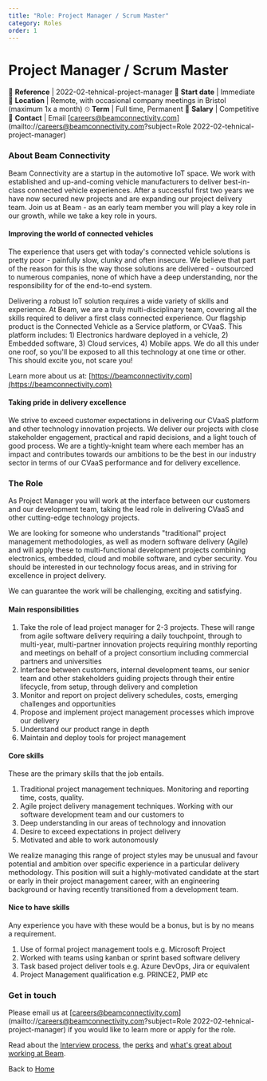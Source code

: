 ```yaml
---
title: "Role: Project Manager / Scrum Master"
category: Roles
order: 1
---
```


<h1>Project Manager / Scrum Master</h1>

📝 **Reference** | 2022-02-tehnical-project-manager
📅 **Start date** | Immediate
📍 **Location** | Remote, with occasional company meetings in Bristol (maximum 1x a month)
⏲ **Term** | Full time, Permanent
👛 **Salary** | Competitive
📧 **Contact** | Email [careers@beamconnectivity.com](mailto://careers@beamconnectivity.com?subject=Role 2022-02-tehnical-project-manager)

### About Beam Connectivity

Beam Connectivity are a startup in the automotive IoT space. We work with established and up-and-coming vehicle manufacturers to deliver best-in-class connected vehicle experiences. After a successful first two years we have now secured new projects and are expanding our project delivery team. Join us at Beam - as an early team member you will play a key role in our growth, while we take a key role in yours.

#### Improving the world of connected vehicles

The experience that users get with today's connected vehicle solutions is pretty poor - painfully slow, clunky and often insecure. We believe that part of the reason for this is the way those solutions are delivered - outsourced to numerous companies, none of which have a deep understanding, nor the responsibility for of the end-to-end system. 

Delivering a robust IoT solution requires a wide variety of skills and experience. At Beam, we are a truly multi-disciplinary team, covering all the skills required to deliver a first class connected experience. Our flagship product is the Connected Vehicle as a Service platform, or CVaaS. This platform includes: 1) Electronics hardware deployed in a vehicle, 2) Embedded software, 3) Cloud services, 4) Mobile apps. We do all this under one roof, so you'll be exposed to all this technology at one time or other. This should excite you, not scare you!

Learn more about us at: [https://beamconnectivity.com](https://beamconnectivity.com)

#### Taking pride in delivery excellence

We strive to exceed customer expectations in delivering our CVaaS platform and other technology innovation projects. We deliver our projects with close stakeholder engagement, practical and rapid decisions, and a light touch of good process. We are a tightly-knight team where each member has an impact and contributes towards our ambitions to be the best in our industry sector in terms of our CVaaS performance and for delivery excellence.

### The Role

As Project Manager you will work at the interface between our customers and our development team, taking the lead role in delivering CVaaS and other cutting-edge technology projects. 

We are looking for someone who understands "traditional" project management methodologies, as well as modern software delivery (Agile) and will apply these to multi-functional development projects combining electronics, embedded, cloud and mobile software, and cyber security. You should be interested in our technology focus areas, and in striving for excellence in project delivery.

We can guarantee the work will be challenging, exciting and satisfying.

#### Main responsibilities

1. Take the role of lead project manager for 2-3 projects. These will range from agile software delivery requiring a daily touchpoint, through to multi-year, multi-partner innovation projects requiring monthly reporting and meetings on behalf of a project consortium including commercial partners and universities
2. Interface between customers, internal development teams, our senior team and other stakeholders guiding projects through their entire lifecycle, from setup, through delivery and completion
3. Monitor and report on project delivery schedules, costs, emerging challenges and opportunities
4. Propose and implement project management processes which improve our delivery
5. Understand our product range in depth
6. Maintain and deploy tools for project management 

#### Core skills

These are the primary skills that the job entails. 

1. Traditional project management techniques. Monitoring and reporting time, costs, quality.
2. Agile project delivery management techniques. Working with our software development team and our customers to 
3. Deep understanding in our areas of technology and innovation
4. Desire to exceed expectations in project delivery
5. Motivated and able to work autonomously

We realize managing this range of project styles may be unusual and favour potential and ambition over specific experience in a particular delivery methodology. This position will suit a highly-motivated candidate at the start or early in their project management career, with an engineering background or having recently transitioned from a development team.

#### Nice to have skills

Any experience you have with these would be a bonus, but is by no means a requirement.

1. Use of formal project management tools e.g. Microsoft Project
2. Worked with teams using kanban or sprint based software delivery
3. Task based project deliver tools e.g. Azure DevOps, Jira or equivalent
4. Project Management qualification e.g. PRINCE2, PMP etc


### Get in touch

Please email us at [careers@beamconnectivity.com](mailto://careers@beamconnectivity.com?subject=Role 2022-02-tehnical-project-manager) if you would like to learn more or apply for the role.

Read about the [Interview process](/#interview-process), the [perks](/#beam-team-perks) and [what's great about working at Beam](/#life-at-beam).

Back to [Home](/)